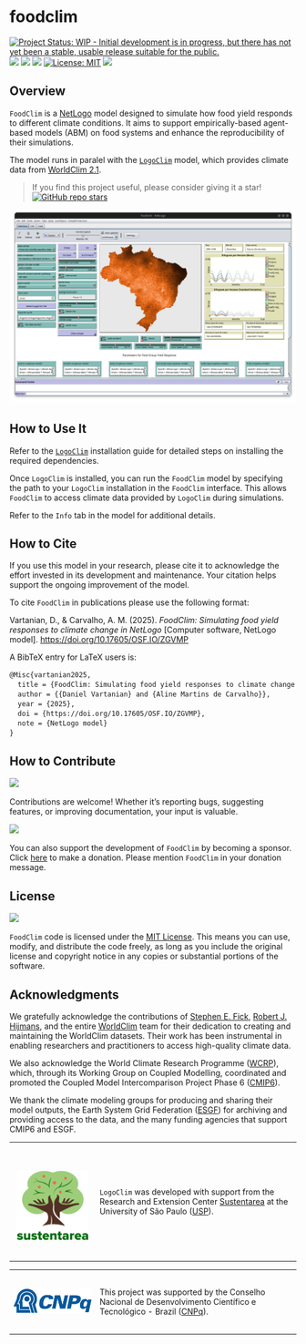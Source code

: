 # foodclim

<!-- quarto render -->

<!-- badges: start -->
[![Project Status: WIP - Initial development is in progress, but there
has not yet been a stable, usable release suitable for the
public.](https://www.repostatus.org/badges/latest/wip.svg)](https://www.repostatus.org/#wip)
[![](https://img.shields.io/badge/CoMSES%20Network-Placeholder-1284C5.svg)](https://www.comses.net/)
[![](https://img.shields.io/badge/OSF%20DOI-10.17605/OSF.IO/ZGVMP-1284C5.svg)](https://doi.org/10.17605/OSF.IO/ZGVMP)
[![](https://img.shields.io/badge/openssf%20best%20practices-Placeholder-orange.svg)](https://bestpractices.coreinfrastructure.org/)
[![License:
MIT](https://img.shields.io/badge/license-MIT-green.svg)](https://choosealicense.com/licenses/mit/)
[![](https://img.shields.io/badge/Contributor%20Covenant-2.1-4baaaa.svg)](CODE_OF_CONDUCT.md)
<!-- badges: end -->

## Overview

`FoodClim` is a [NetLogo](https://ccl.northwestern.edu/netlogo/) model
designed to simulate how food yield responds to different climate
conditions. It aims to support empirically-based agent-based models
(ABM) on food systems and enhance the reproducibility of their
simulations.

The model runs in paralel with the
[`LogoClim`](https://github.com/sustentarea/logoclim) model, which
provides climate data from [WorldClim 2.1](https://worldclim.org/).

> If you find this project useful, please consider giving it a star!  
> [![GitHub repo
> stars](https://img.shields.io/github/stars/sustentarea/foodclim)](https://github.com/sustentarea/foodclim/)

![FoodClim Interface](images/foodclim-interface-bra-hmwd-10m.png)

## How to Use It

Refer to the [`LogoClim`](https://github.com/sustentarea/logoclim)
installation guide for detailed steps on installing the required
dependencies.

Once `LogoClim` is installed, you can run the `FoodClim` model by
specifying the path to your `LogoClim` installation in the `FoodClim`
interface. This allows `FoodClim` to access climate data provided by
`LogoClim` during simulations.

Refer to the `Info` tab in the model for additional details.

## How to Cite

If you use this model in your research, please cite it to acknowledge
the effort invested in its development and maintenance. Your citation
helps support the ongoing improvement of the model.

To cite `FoodClim` in publications please use the following format:

Vartanian, D., & Carvalho, A. M. (2025). *FoodClim: Simulating food
yield responses to climate change in NetLogo* \[Computer software,
NetLogo model\]. <https://doi.org/10.17605/OSF.IO/ZGVMP>

A BibTeX entry for LaTeX users is:

``` latex
@Misc{vartanian2025,
  title = {FoodClim: Simulating food yield responses to climate change in NetLogo},
  author = {{Daniel Vartanian} and {Aline Martins de Carvalho}},
  year = {2025},
  doi = {https://doi.org/10.17605/OSF.IO/ZGVMP},
  note = {NetLogo model}
}
```

## How to Contribute

[![](https://img.shields.io/badge/Contributor%20Covenant-2.1-4baaaa.svg)](CODE_OF_CONDUCT.md)

Contributions are welcome! Whether it’s reporting bugs, suggesting
features, or improving documentation, your input is valuable.

[![](https://img.shields.io/static/v1?label=Sponsor&message=%E2%9D%A4&logo=GitHub&color=%23fe8e86)](https://github.com/sponsors/danielvartan)

You can also support the development of `FoodClim` by becoming a
sponsor. Click [here](https://github.com/sponsors/danielvartan) to make
a donation. Please mention `FoodClim` in your donation message.

## License

[![](https://img.shields.io/badge/license-MIT-green.svg)](https://choosealicense.com/licenses/mit/)

`FoodClim` code is licensed under the [MIT
License](https://opensource.org/license/mit). This means you can use,
modify, and distribute the code freely, as long as you include the
original license and copyright notice in any copies or substantial
portions of the software.

## Acknowledgments

We gratefully acknowledge the contributions of [Stephen E.
Fick](https://orcid.org/0000-0002-3548-6966), [Robert J.
Hijmans](https://orcid.org/0000-0001-5872-2872), and the entire
[WorldClim](https://worldclim.org/) team for their dedication to
creating and maintaining the WorldClim datasets. Their work has been
instrumental in enabling researchers and practitioners to access
high-quality climate data.

We also acknowledge the World Climate Research Programme
([WCRP](https://www.wcrp-climate.org/)), which, through its Working
Group on Coupled Modelling, coordinated and promoted the Coupled Model
Intercomparison Project Phase 6
([CMIP6](https://pcmdi.llnl.gov/CMIP6/)).

We thank the climate modeling groups for producing and sharing their
model outputs, the Earth System Grid Federation
([ESGF](https://esgf.llnl.gov/)) for archiving and providing access to
the data, and the many funding agencies that support CMIP6 and ESGF.

<table>
  <tr>
    <td width="30%">
      <br/>
      <br/>
      <p align="center">
        <a href="https://www.fsp.usp.br/sustentarea/">
          <img src="images/sustentarea-logo.svg" width="125"/>
        </a>
      </p>
      <br/>
    </td>
    <td width="70%">
      <p>
        <code>LogoClim</code>
        was developed with support from the Research and 
        Extension Center 
        <a href="https://www.fsp.usp.br/sustentarea/">Sustentarea</a>
         at the University of São Paulo (<a href="https://www5.usp.br/">USP</a>).
      </p>
    </td>
  </tr>
</table>

<table>
  <tr>
    <td width="30%">
      <br/>
      <p align="center">
        <a href="https://www.gov.br/cnpq/">
          <img src="images/cnpq-logo.svg" width="150"/>
        </a>
      </p>
      <br/>
    </td>
    <td width="70%">
      <p>
        This project was supported by the Conselho Nacional de 
        Desenvolvimento Científico e Tecnológico - Brazil (<a href="https://www.gov.br/cnpq/">CNPq</a>).
      </p>
    </td>
  </tr>
</table>
